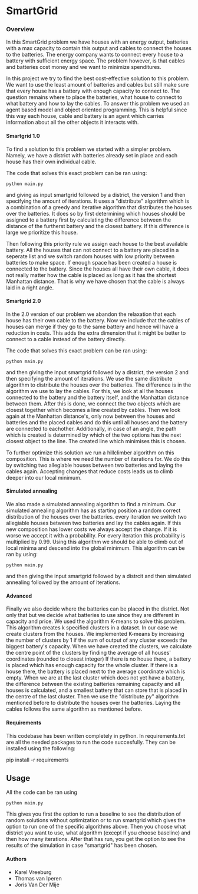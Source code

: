 # SmartGrid

### Overview
In this SmartGrid problem we have houses with an energy output, batteries with a max capacity to contain this output and cables to connect the houses to the batteries. The energy company wants to connect every house to a battery with sufficient energy space. The problem however, is that cables and batteries cost money and we want to minimize spenditures.

In this project we try to find the best cost-effective solution to this problem. We want to use the least amount of batteries and cables but still make sure that every house has a battery with enough capacity to connect to. The question remains where to place the batteries, what house to connect to what battery and how to lay the cables. To answer this problem we used an agent based model and object oriented programming. This is helpful since this way each house, cable and battery is an agent which carries information about all the other objects it interacts with.


#### Smartgrid 1.0
To find a solution to this problem we started with a simpler problem. Namely, we have a district with batteries already set in place and each house has their own individual cable.  

The code that solves this exact problem can be ran using: 
```
python main.py
```
and giving as input smartgrid followed by a district, the version 1 and then specifying the amount of iterations. It uses a "distribute" algorithm which is a combination of a greedy and iterative algorithm that distributes the houses over the batteries. It does so by first determining which houses should be assigned to a battery first by calculating the difference between the distance of the furtherst battery and the closest battery. If this difference is large we prioritize this house.

Then following this priority rule we assign each house to the best available battery. All the houses that can not connect to a battery are placed in a seperate list and we switch random houses with low priority between batteries to make space. If enough space has been created a house is connected to the battery. Since the houses all have their own cable, it does not really matter how the cable is placed as long as it has the shortest Manhattan distance. That is why we have chosen that the cable is always laid in a right angle.


#### Smartgrid 2.0
In the 2.0 version of our problem we abandon the relaxation that each house has their own cable to the battery. Now we include that the cables of houses can merge if they go to the same battery and hence will have a reduction in costs. This adds the extra dimension that it might be better to connect to a cable instead of the battery directly.

The code that solves this exact problem can be ran using:
```
python main.py
```
and then giving the input smartgrid followed by a district, the version 2 and then specifying the amount of iterations. We use the same distribute algorithm to distribute the houses over the batteries. The difference is in the algorithm we use to lay the cables. For this, we look at all the houses connected to the battery and the battery itself, and the Manhattan distance between them. After this is done, we connect the two objects which are closest together which becomes a line created by cables. Then we look again at the Manhattan distance's, only now between the houses and batteries and the placed cables and do this until all houses and the battery are connected to eachother. Additionally, in case of an angle, the path which is created is determined by which of the two options has the next closest object to the line. The created line which minimises this is chosen.

To further optimize this solution we run a hillclimber algorithm on this composition. This is where we need the number of iterations for. We do this by switching two allegiable houses between two batteries and laying the cables again. Accepting changes that reduce costs leads us to climb deeper into our local minimum.

#### Simulated annealing
We also made a simulated annealing algorithm to find a minimum. Our simulated annealing algorithm has as starting position a random correct distribution of the houses over the batteries. every iteration we switch two allegiable houses between two batteries and lay the cables again. If this new composition has lower costs we always accept the change. If it is worse we accept it with a probability. For every iteration this probability is multiplied by 0.99. Using this algorithm we should be able to climb out of local minima and descend into the global minimum. This algorithm can be ran by using:
```
python main.py
```
and then giving the input smartgrid followed by a distrcit and then simulated annealing followed by the amount of iterations.
#### Advanced
Finally we also decide where the batteries can be placed in the district. Not only that but we decide what batteries to use since they are different in capacity and price. We used the algorithm K-means to solve this problem. This algorithm creates k specified clusters in a dataset. In our case we create clusters from the houses. We implemented K-means by increasing the number of clusters by 1 if the sum of output of any cluster exceeds the biggest battery's capacity. When we have created the clusters, we calculate the centre point of the clusters by finding the average of all houses' coordinates (rounded to closest integer) If there is no house there, a battery is placed which has enough capacity for the whole cluster. If there is a house there, the battery is placed next to the average coordinate which is empty. When we are at the last cluster which does not yet have a battery, the difference between the existing batteries remaining capacity and all houses is calculated, and a smallest battery that can store that is placed in the centre of the last cluster. Then we use the "distribute.py" algorithm mentioned before to distribute the houses over the batteries. Laying the cables follows the same algorithm as mentioned before.

#### Requirements
This codebase has been written completely in python. In requirements.txt are all the needed packages to run the code succesfully. They can be installed using the following:

pip install -r requirements


## Usage
All the code can be ran using 
```
python main.py
```
This gives you first the option to run a baseline to see the distribution of random solutions without optimization or to run smartgrid which gives the option to run one of the specific algorithms above. Then you choose what district you want to use, what algorithm (except if you choose baseline) and then how many iterations. After that has run, you get the option to see the results of the simulation in case "smartgrid" has been chosen.

#### Authors
+ Karel Vreeburg
+ Thomas van Iperen
+ Joris Van Der Mije